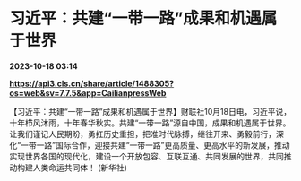 # 习近平：共建“一带一路”成果和机遇属于世界

**2023-10-18 03:14**

**https://api3.cls.cn/share/article/1488305?os=web&sv=7.7.5&app=CailianpressWeb**

【习近平：共建“一带一路”成果和机遇属于世界】财联社10月18日电，习近平说，十年栉风沐雨，十年春华秋实。共建“一带一路”源自中国，成果和机遇属于世界。让我们谨记人民期盼，勇扛历史重担，把准时代脉搏，继往开来、勇毅前行，深化“一带一路”国际合作，迎接共建“一带一路”更高质量、更高水平的新发展，推动实现世界各国的现代化，建设一个开放包容、互联互通、共同发展的世界，共同推动构建人类命运共同体！ (新华社)